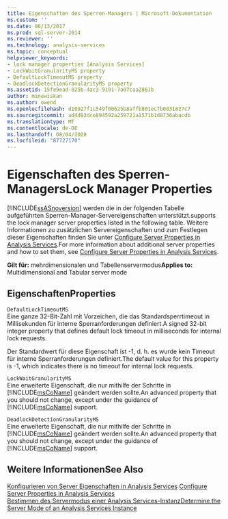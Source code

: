```yaml
---
title: Eigenschaften des Sperren-Managers | Microsoft-Dokumentation
ms.custom: ''
ms.date: 06/13/2017
ms.prod: sql-server-2014
ms.reviewer: ''
ms.technology: analysis-services
ms.topic: conceptual
helpviewer_keywords:
- lock manager properties [Analysis Services]
- LockWaitGranularityMS property
- DefaultLockTimeoutMS property
- DeadlockDetectionGranularityMS property
ms.assetid: 15fe9ead-825b-4ac3-9191-7a07caa2861b
author: minewiskan
ms.author: owend
ms.openlocfilehash: d10927f1c549f00625b8affb801ec7b0831827c7
ms.sourcegitcommit: ad4d92dce894592a259721a1571b1d8736abacdb
ms.translationtype: MT
ms.contentlocale: de-DE
ms.lasthandoff: 08/04/2020
ms.locfileid: "87727170"
---
```

# <a name="lock-manager-properties"></a><span data-ttu-id="77377-102">Eigenschaften des Sperren-Managers</span><span class="sxs-lookup"><span data-stu-id="77377-102">Lock Manager Properties</span></span>
  [!INCLUDE[ssASnoversion](../../includes/ssasnoversion-md.md)] <span data-ttu-id="77377-103">werden die in der folgenden Tabelle aufgeführten Sperren-Manager-Servereigenschaften unterstützt.</span><span class="sxs-lookup"><span data-stu-id="77377-103">supports the lock manager server properties listed in the following table.</span></span> <span data-ttu-id="77377-104">Weitere Informationen zu zusätzlichen Servereigenschaften und zum Festlegen dieser Eigenschaften finden Sie unter [Configure Server Properties in Analysis Services](server-properties-in-analysis-services.md).</span><span class="sxs-lookup"><span data-stu-id="77377-104">For more information about additional server properties and how to set them, see [Configure Server Properties in Analysis Services](server-properties-in-analysis-services.md).</span></span>  
  
 <span data-ttu-id="77377-105">**Gilt für:** mehrdimensionalen und Tabellenservermodus</span><span class="sxs-lookup"><span data-stu-id="77377-105">**Applies to:** Multidimensional and Tabular server mode</span></span>  
  
## <a name="properties"></a><span data-ttu-id="77377-106">Eigenschaften</span><span class="sxs-lookup"><span data-stu-id="77377-106">Properties</span></span>  
 `DefaultLockTimeoutMS`  
 <span data-ttu-id="77377-107">Eine ganze 32-Bit-Zahl mit Vorzeichen, die das Standardsperrtimeout in Millisekunden für interne Sperranforderungen definiert.</span><span class="sxs-lookup"><span data-stu-id="77377-107">A signed 32-bit integer property that defines default lock timeout in milliseconds for internal lock requests.</span></span>  
  
 <span data-ttu-id="77377-108">Der Standardwert für diese Eigenschaft ist -1, d. h. es wurde kein Timeout für interne Sperranforderungen definiert.</span><span class="sxs-lookup"><span data-stu-id="77377-108">The default value for this property is -1, which indicates there is no timeout for internal lock requests.</span></span>  
  
 `LockWaitGranularityMS`  
 <span data-ttu-id="77377-109">Eine erweiterte Eigenschaft, die nur mithilfe der Schritte in [!INCLUDE[msCoName](../../includes/msconame-md.md)] geändert werden sollte.</span><span class="sxs-lookup"><span data-stu-id="77377-109">An advanced property that you should not change, except under the guidance of [!INCLUDE[msCoName](../../includes/msconame-md.md)] support.</span></span>  
  
 `DeadlockDetectionGranularityMS`  
 <span data-ttu-id="77377-110">Eine erweiterte Eigenschaft, die nur mithilfe der Schritte in [!INCLUDE[msCoName](../../includes/msconame-md.md)] geändert werden sollte.</span><span class="sxs-lookup"><span data-stu-id="77377-110">An advanced property that you should not change, except under the guidance of [!INCLUDE[msCoName](../../includes/msconame-md.md)] support.</span></span>  
  
## <a name="see-also"></a><span data-ttu-id="77377-111">Weitere Informationen</span><span class="sxs-lookup"><span data-stu-id="77377-111">See Also</span></span>  
 <span data-ttu-id="77377-112">[Konfigurieren von Server Eigenschaften in Analysis Services](server-properties-in-analysis-services.md) </span><span class="sxs-lookup"><span data-stu-id="77377-112">[Configure Server Properties in Analysis Services](server-properties-in-analysis-services.md) </span></span>  
 [<span data-ttu-id="77377-113">Bestimmen des Servermodus einer Analysis Services-Instanz</span><span class="sxs-lookup"><span data-stu-id="77377-113">Determine the Server Mode of an Analysis Services Instance</span></span>](../instances/determine-the-server-mode-of-an-analysis-services-instance.md)  
  
  
